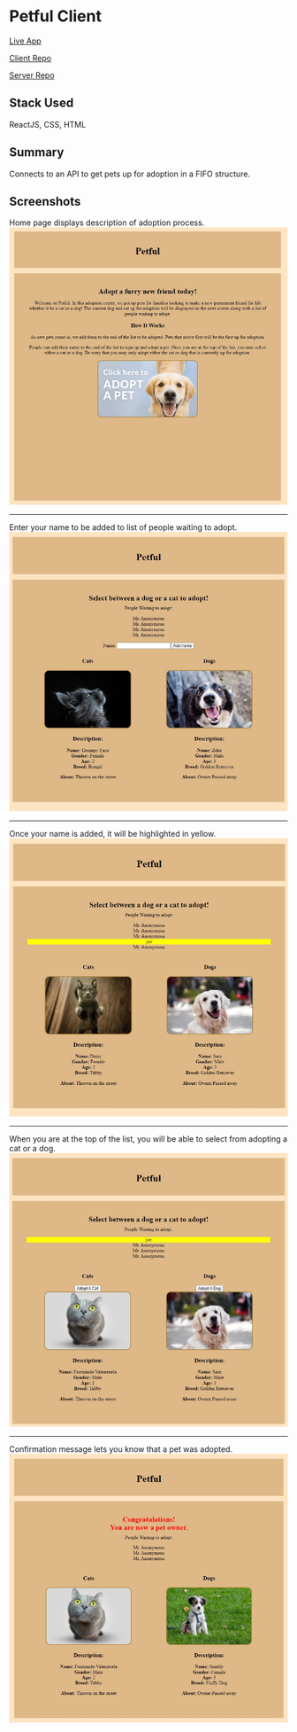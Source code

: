# Petful Client

[Live App](https://rb-petful.vercel.app/)

[Client Repo](https://github.com/BarreraR/Petful-Client)

[Server Repo](https://github.com/BarreraR/Petful-Server)

## Stack Used

ReactJS, CSS, HTML

## Summary

Connects to an API to get pets up for adoption in a FIFO structure. 

## Screenshots

Home page displays description of adoption process.
![home_page](./src/imgs/home_page.jpg)

---

Enter your name to be added to list of people waiting to adopt.
![enter_name](./src/imgs/enter_name.jpg)

---

Once your name is added, it will be highlighted in yellow.
![name_added](./src/imgs/name_added.jpg)

---

When you are at the top of the list, you will be able to select from adopting a cat or a dog.
![select_pet](./src/imgs/select_pet.jpg)

---

Confirmation message lets you know that a pet was adopted.
![confirmation](./src/imgs/confirmation_message.jpg)